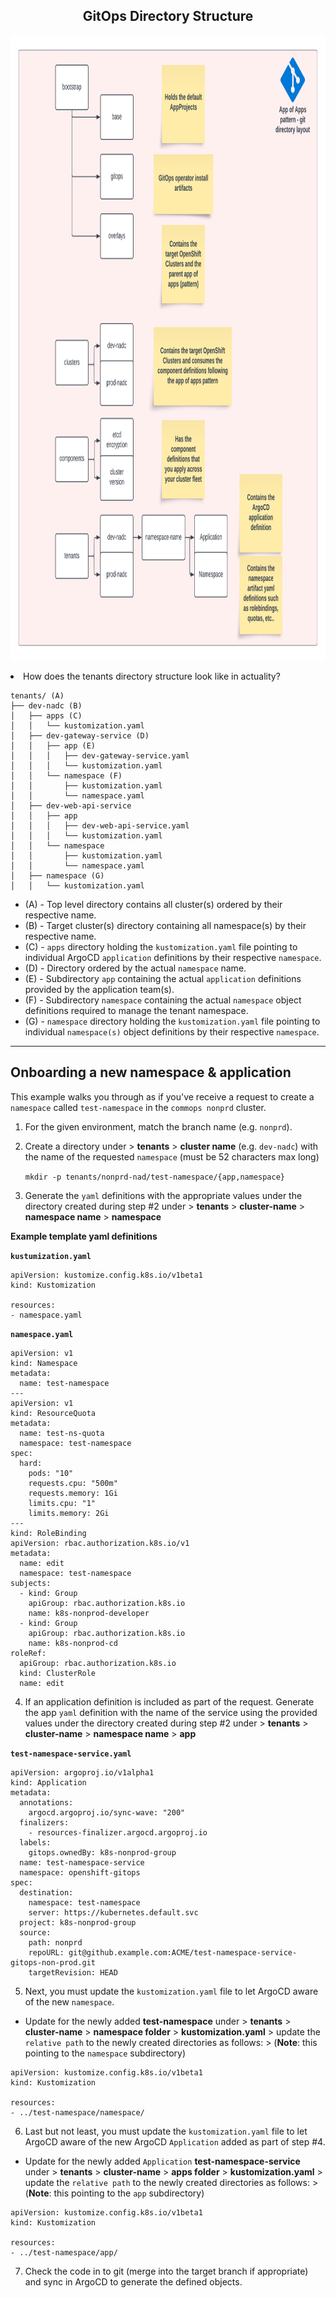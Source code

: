 <h2 align="center">GitOps Directory Structure</h2>

<p align="center">
  <img src="https://github.com/salanisor/gitops/blob/master/yaml/gitops.png" height="1000"/>
</p

* How does the tenants directory structure look like in actuality?

~~~
tenants/ (A)
├── dev-nadc (B)
│   ├── apps (C)
│   │   └── kustomization.yaml
│   ├── dev-gateway-service (D)
│   │   ├── app (E)
│   │   │   ├── dev-gateway-service.yaml
│   │   │   └── kustomization.yaml
│   │   └── namespace (F)
│   │       ├── kustomization.yaml
│   │       └── namespace.yaml
│   ├── dev-web-api-service
│   │   ├── app
│   │   │   ├── dev-web-api-service.yaml
│   │   │   └── kustomization.yaml
│   │   └── namespace
│   │       ├── kustomization.yaml
│   │       └── namespace.yaml
│   ├── namespace (G)
│   │   └── kustomization.yaml
~~~

* (A) - Top level directory contains all cluster(s) ordered by their respective name.
* (B) - Target cluster(s) directory containing all namespace(s) by their respective name.
* (C) - `apps` directory holding the `kustomization.yaml` file pointing to individual ArgoCD `application` definitions by their respective `namespace`.
* (D) - Directory ordered by the actual `namespace` name.
* (E) - Subdirectory `app` containing the actual `application` definitions provided by the application team(s).
* (F) - Subdirectory `namespace` containing the actual `namespace` object definitions required to manage the tenant namespace.
* (G) - `namespace` directory holding the `kustomization.yaml` file pointing to individual `namespace(s)` object definitions by their respective `namespace`.

***


## **Onboarding a new namespace & application**

This example walks you through as if you've receive a request to create a `namespace` called `test-namespace` in the `commops nonprd` cluster.

1. For the given environment, match the branch name (e.g. `nonprd`).
2. Create a directory under > **tenants** > **cluster name** (e.g. `dev-nadc`) with the name of the requested `namespace` (must be 52 characters max long)

    `mkdir -p tenants/nonprd-nad/test-namespace/{app,namespace}`

3. Generate the `yaml` definitions with the appropriate values under the directory created during step #2 under > **tenants** > **cluster-name** > **namespace name** > **namespace**

**Example template yaml definitions**

**`kustumization.yaml`**
~~~
apiVersion: kustomize.config.k8s.io/v1beta1
kind: Kustomization

resources:
- namespace.yaml
~~~~

**`namespace.yaml`**
~~~
apiVersion: v1
kind: Namespace
metadata:
  name: test-namespace
---
apiVersion: v1
kind: ResourceQuota
metadata:
  name: test-ns-quota
  namespace: test-namespace
spec:
  hard:
    pods: "10" 
    requests.cpu: "500m" 
    requests.memory: 1Gi 
    limits.cpu: "1" 
    limits.memory: 2Gi 
---
kind: RoleBinding
apiVersion: rbac.authorization.k8s.io/v1
metadata:
  name: edit
  namespace: test-namespace
subjects:
  - kind: Group
    apiGroup: rbac.authorization.k8s.io
    name: k8s-nonprod-developer
  - kind: Group
    apiGroup: rbac.authorization.k8s.io
    name: k8s-nonprod-cd
roleRef:
  apiGroup: rbac.authorization.k8s.io
  kind: ClusterRole
  name: edit
~~~

4. If an application definition is included as part of the request. Generate the app `yaml` definition with the name of the service using the provided values under the directory created during step #2 under > **tenants** > **cluster-name** > **namespace name** > **app**

**`test-namespace-service.yaml`**
~~~
apiVersion: argoproj.io/v1alpha1
kind: Application
metadata:
  annotations:
    argocd.argoproj.io/sync-wave: "200"
  finalizers:
    - resources-finalizer.argocd.argoproj.io
  labels:
    gitops.ownedBy: k8s-nonprod-group
  name: test-namespace-service
  namespace: openshift-gitops
spec:
  destination:
    namespace: test-namespace
    server: https://kubernetes.default.svc
  project: k8s-nonprod-group
  source:
    path: nonprd
    repoURL: git@github.example.com:ACME/test-namespace-service-gitops-non-prod.git
    targetRevision: HEAD
~~~

5. Next, you must update the `kustomization.yaml` file to let ArgoCD aware of the new `namespace`.

* Update for the newly added **test-namespace** under > **tenants** > **cluster-name** > **namespace folder** > **kustomization.yaml** > update the `relative path` to the newly created directories as follows: > (**Note**: this pointing to the `namespace` subdirectory)

~~~
apiVersion: kustomize.config.k8s.io/v1beta1
kind: Kustomization

resources:
- ../test-namespace/namespace/
~~~

6. Last but not least, you must update the `kustomization.yaml` file to let ArgoCD aware of the new ArgoCD `Application` added as part of step #4.

* Update for the newly added `Application` **test-namespace-service** under > **tenants** > **cluster-name** > **apps folder** > **kustomization.yaml** > update the `relative path` to the newly created directories as follows: > (**Note**: this pointing to the `app` subdirectory)

~~~
apiVersion: kustomize.config.k8s.io/v1beta1
kind: Kustomization

resources:
- ../test-namespace/app/
~~~

7. Check the code in to git (merge into the target branch if appropriate) and sync in ArgoCD to generate the defined objects.
